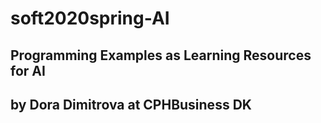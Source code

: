 # soft2020spring-AI
## Programming Examples as Learning Resources for AI 
## by Dora Dimitrova at CPHBusiness DK 

 
